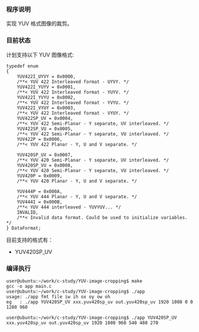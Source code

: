 ### 程序说明

实现 YUV 格式图像的裁剪。

### 目前状态

计划支持以下 YUV 图像格式:

    typedef enum
    {
        YUV422I_UYVY = 0x0000,
        /**< YUV 422 Interleaved format - UYVY. */
        YUV422I_YUYV = 0x0001,
        /**< YUV 422 Interleaved format - YUYV. */
        YUV422I_YVYU = 0x0002,
        /**< YUV 422 Interleaved format - YVYU. */
        YUV422I_VYUY = 0x0003,
        /**< YUV 422 Interleaved format - VYUY. */
        YUV422SP_UV = 0x0004,
        /**< YUV 422 Semi-Planar - Y separate, UV interleaved. */
        YUV422SP_VU = 0x0005,
        /**< YUV 422 Semi-Planar - Y separate, VU interleaved. */
        YUV422P = 0x0006,
        /**< YUV 422 Planar - Y, U and V separate. */

        YUV420SP_UV = 0x0007,
        /**< YUV 420 Semi-Planar - Y separate, UV interleaved. */
        YUV420SP_VU = 0x0008,
        /**< YUV 420 Semi-Planar - Y separate, VU interleaved. */
        YUV420P = 0x0009,
        /**< YUV 420 Planar - Y, U and V separate. */

        YUV444P = 0x000A,
        /**< YUV 444 Planar - Y, U and V separate. */
        YUV444I = 0x000B,
        /**< YUV 444 interleaved - YUVYUV... */
        INVALID,
        /**< Invalid data format. Could be used to initialize variables. */
    } DataFormat;

目前支持的格式有：

- YUV420SP_UV

### 编译执行

    user@ubuntu:~/work/c-study/YUV-image-cropping$ make
    gcc -o app main.c
    user@ubuntu:~/work/c-study/YUV-image-cropping$ ./app 
    usage: ./app fmt file iw ih ox oy ow oh
    eg   : ./app YUV420SP_UV xxx.yuv420sp_uv out.yuv420sp_uv 1920 1080 0 0 1280 960
    
    user@ubuntu:~/work/c-study/YUV-image-cropping$ ./app YUV420SP_UV xxx.yuv420sp_uv out.yuv420sp_uv 1920 1080 960 540 480 270
